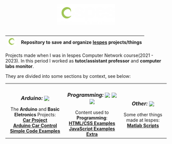 <div align="center">
  <img height="64px" src=".github/images/iespes-logo.png">
</div>

<br>

| <img height="28px" src=".github/images/mini-iespes-logo.png" /> | Repository to save and organize [Iespes](https://www.iespes.com.br) projects/things |
| :-------------------------------------------------------------: | :---------------------------------------------------------------------------------: |

Projects made when I was in Iespes Computer Network course(2021 - 2023). In this period I worked as **tutor/assistant professor** and **computer labs monitor**.

They are divided into some sections by context, see below:

|                                                                                                                                                                                                                                                                                                                                                                                                             |                                                                                                                                                                                                                                                                                                                                                                                                                                                                                                                                                                                                       |                                                                                                                                                                                                                                        |
| :---------------------------------------------------------------------------------------------------------------------------------------------------------------------------------------------------------------------------------------------------------------------------------------------------------------------------------------------------------------------------------------------------------: | :---------------------------------------------------------------------------------------------------------------------------------------------------------------------------------------------------------------------------------------------------------------------------------------------------------------------------------------------------------------------------------------------------------------------------------------------------------------------------------------------------------------------------------------------------------------------------------------------------: | :------------------------------------------------------------------------------------------------------------------------------------------------------------------------------------------------------------------------------------: |
| <h3><b><i> Arduino: </b></i> <img align="center" height="28px" src="https://cdn.jsdelivr.net/gh/devicons/devicon/icons/arduino/arduino-original.svg" /> </h3> The **Arduino** and **Basic Eletronics** Projects: <br> [**Car Project**](https://github.com/dreisss/Arduino-Car) <br> [**Arduino Car Control**](https://github.com/dreisss/control-App) <br> [**Simple Code Examples**](./Arduino/Examples/) | <h3><b><i> Programming: </i></b> <img align="center" height="28px" src="https://cdn.jsdelivr.net/gh/devicons/devicon/icons/html5/html5-original.svg" /> <img align="center" height="28px" src="https://cdn.jsdelivr.net/gh/devicons/devicon/icons/css3/css3-original.svg" /> <img align="center" height="28px" src="https://cdn.jsdelivr.net/gh/devicons/devicon/icons/javascript/javascript-original.svg" /> </h3> Content used to <b>Programming</b>: <br> [**HTML/CSS Examples**](./Programming/HTML-CSS) <br> [**JavaScript Examples**](./Programming/JS) <br> [**Extra**](./Programming/EXTRAS/) | <h3><b><i> Other: </i></b> <img align="center" height="28px" src="https://cdn.jsdelivr.net/gh/devicons/devicon/icons/matlab/matlab-original.svg" /> </h3> Some other things made at Iespes: <br> [**Matlab Scripts**](./Other/Matlab/) |
